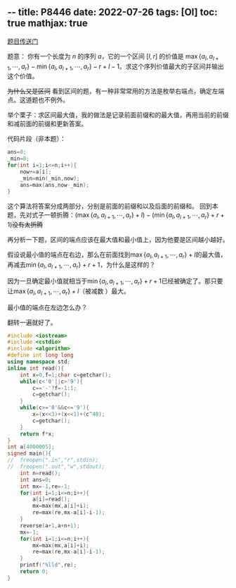--
title: P8446
date: 2022-07-26
tags: [OI]
toc: true
mathjax: true
---


[题目传送门](/problem/P8446)

题意：
你有一个长度为 $n$ 的序列 $a$，它的一个区间 $[l,r]$ 的价值是 $\max\{a_l,a_{l+1},\cdots,a_r\}-\min\{a_l,a_{l+1},\cdots,a_r\}-r+l-1$。求这个序列价值最大的子区间并输出这个价值。

~~为什么又是区间~~
看到区间的题，有一种非常常用的方法是枚举右端点，确定左端点。这道题也不例外。

举个栗子：求区间最大值，我的做法是记录前面前缀和的最大值，再用当前的前缀和减前面的前缀和更新答案。

代码片段（非本题）：
```cpp
ans=0;
_min=0;
for(int i=1;i<=n;i++){
	now+=a[i];
	_min=min(_min,now);
	ans=max(ans,now-_min);
}
```

这个算法将答案分成两部分，分别是前面的前缀和以及后面的前缀和。
回到本题，先对式子一顿折腾：$(\max\{a_l,a_{l+1},\cdots,a_r\}+l)-(\min\{a_l,a_{l+1},\cdots,a_r\}+r+1)$~~没有太折腾~~

再分析一下题，区间的端点应该在最大值和最小值上，因为他要是区间越小越好。

假设说最小值的端点在右边，那么在前面找到$\max\{a_l,a_{l+1},\cdots,a_r\}+l$的最大值，再减去$\min\{a_l,a_{l+1},\cdots,a_r\}+r+1$，为什么是这样的？

因为一旦确定最小值就相当于$\min\{a_l,a_{l+1},\cdots,a_r\}+r+1$已经被确定了。那只要让$\max\{a_l,a_{l+1},\cdots,a_r\}+l$（被减数 ）最大。

最小值的端点在左边怎么办？

翻转一遍就好了。

```cpp
#include <iostream>
#include <cstdio>
#include <algorithm>
#define int long long
using namespace std;
inline int read(){
	int x=0,f=1;char c=getchar();
	while(c<'0'||c>'9'){
		c=='-'?f=-1:1;
		c=getchar();
	}
	while(c>='0'&&c<='9'){
		x=(x<<3)+(x<<1)+(c^48);
		c=getchar();
	}
	return f*x;
}
int a[4000005];
signed main(){
//	freopen(".in","r",stdin);
//	freopen(".out","w",stdout);
	int n=read();
	int ans=0;
	int mx=-1,re=-1;
	for(int i=1;i<=n;i++){
		a[i]=read();
		mx=max(mx,a[i]+i);
		re=max(re,mx-a[i]-i-1);
	}
	reverse(a+1,a+n+1);
	mx=-1;
	for(int i=1;i<=n;i++){
		mx=max(mx,a[i]+i);
		re=max(re,mx-a[i]-i-1);
	}
	printf("%lld",re);
	return 0;
}



```
